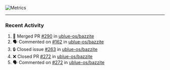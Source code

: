 ![Metrics](https://metrics.lecoq.io/KyleGospo?template=classic&base=header%2C%20activity%2C%20community%2C%20repositories%2C%20metadata&base.indepth=false&base.hireable=false&base.skip=false&config.timezone=America%2FLos_Angeles)

---
### Recent Activity
<!--START_SECTION:activity-->
1. 🎉 Merged PR [#290](https://github.com/ublue-os/bazzite/pull/290) in [ublue-os/bazzite](https://github.com/ublue-os/bazzite)
2. 🗣 Commented on [#162](https://github.com/ublue-os/bazzite/pull/162#issuecomment-1714742743) in [ublue-os/bazzite](https://github.com/ublue-os/bazzite)
3. 🔒 Closed issue [#263](https://github.com/ublue-os/bazzite/issues/263) in [ublue-os/bazzite](https://github.com/ublue-os/bazzite)
4. ❌ Closed PR [#272](https://github.com/ublue-os/bazzite/pull/272) in [ublue-os/bazzite](https://github.com/ublue-os/bazzite)
5. 🗣 Commented on [#272](https://github.com/ublue-os/bazzite/pull/272#issuecomment-1714740240) in [ublue-os/bazzite](https://github.com/ublue-os/bazzite)
<!--END_SECTION:activity-->
